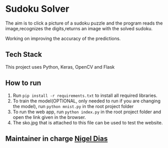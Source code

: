 # Sudoku Solver

The aim is to click a picture of a sudoku puzzle and the program reads the image,recognizes the digits,returns an image with the solved sudoku.

Working on improving the accuracy of the predictions.

## Tech Stack

This project uses Python, Keras, OpenCV and Flask

## How to run

1. Run `pip install -r requirements.txt` to install all required libraries.
2. To train the model(OPTIONAL, only needed to run if you are changing the model), run `python mnist.py` in the root project folder
3. To run the web app, run `python index.py` in the root project folder and open the link given in the browser.
4. The sko.jpg that is attached to this file can be used to test the website.

## Maintainer in charge [Nigel Dias](https://github.com/nigeldias27)
